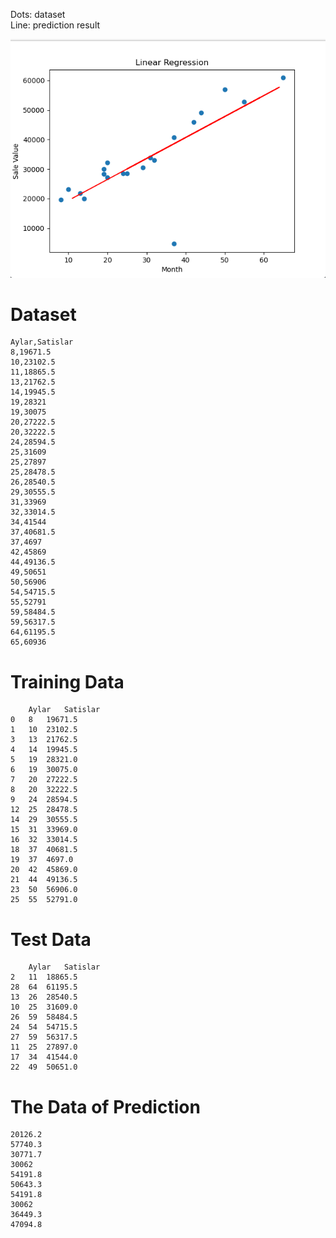 Dots: dataset <br/>
Line: prediction result

![Result Image](result-image.png)

# Dataset
    Aylar,Satislar
    8,19671.5
    10,23102.5
    11,18865.5
    13,21762.5
    14,19945.5
    19,28321
    19,30075
    20,27222.5
    20,32222.5
    24,28594.5
    25,31609
    25,27897
    25,28478.5
    26,28540.5
    29,30555.5
    31,33969
    32,33014.5
    34,41544
    37,40681.5
    37,4697
    42,45869
    44,49136.5
    49,50651
    50,56906
    54,54715.5
    55,52791
    59,58484.5
    59,56317.5
    64,61195.5
    65,60936
    
# Training Data
    	Aylar	Satislar
    0	8	19671.5
    1	10	23102.5
    3	13	21762.5
    4	14	19945.5
    5	19	28321.0
    6	19	30075.0
    7	20	27222.5
    8	20	32222.5
    9	24	28594.5
    12	25	28478.5
    14	29	30555.5
    15	31	33969.0
    16	32	33014.5
    18	37	40681.5
    19	37	4697.0
    20	42	45869.0
    21	44	49136.5
    23	50	56906.0
    25	55	52791.0

# Test Data
    	Aylar	Satislar
    2	11	18865.5
    28	64	61195.5
    13	26	28540.5
    10	25	31609.0
    26	59	58484.5
    24	54	54715.5
    27	59	56317.5
    11	25	27897.0
    17	34	41544.0
    22	49	50651.0
    
# The Data of Prediction
    20126.2
    57740.3
    30771.7
    30062
    54191.8
    50643.3
    54191.8
    30062
    36449.3
    47094.8


